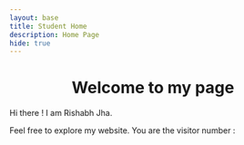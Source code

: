 ```yaml
---
layout: base
title: Student Home 
description: Home Page
hide: true
---
```




<h1 align=center> Welcome to my page </h1>
 Hi there ! I am Rishabh Jha. <br/> 
 <p> Feel free to explore my website. You are the visitor number :  <div id="CounterVisitor"></div>  

<script>
var n = localStorage.getItem('on_load_counter');

if (n === null) {
  n = 0;
}
n++;

localStorage.setItem("on_load_counter", n);

nums = n.toString().split('').map(Number);
document.getElementById('CounterVisitor').innerHTML = '';
for (var i of nums) {
  document.getElementById('CounterVisitor').innerHTML += '<span class="counter-item">' + i + '</span>';
}

</script>